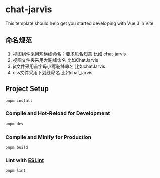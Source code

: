# chat-jarvis

This template should help get you started developing with Vue 3 in Vite.

## 命名规范
1. 视图组件采用短横线命名；要求见名知意 比如 chat-jarvis
2. 视图文件夹采用大驼峰命名  比如ChatJarvis
3. js文件采用首字母小写驼峰命名  比如chatJarvis
4. css文件采用下划线命名  比如chat_jarvis



## Project Setup

```sh
pnpm install
```

### Compile and Hot-Reload for Development

```sh
pnpm dev
```

### Compile and Minify for Production

```sh
pnpm build
```

### Lint with [ESLint](https://eslint.org/)

```sh
pnpm lint
```
